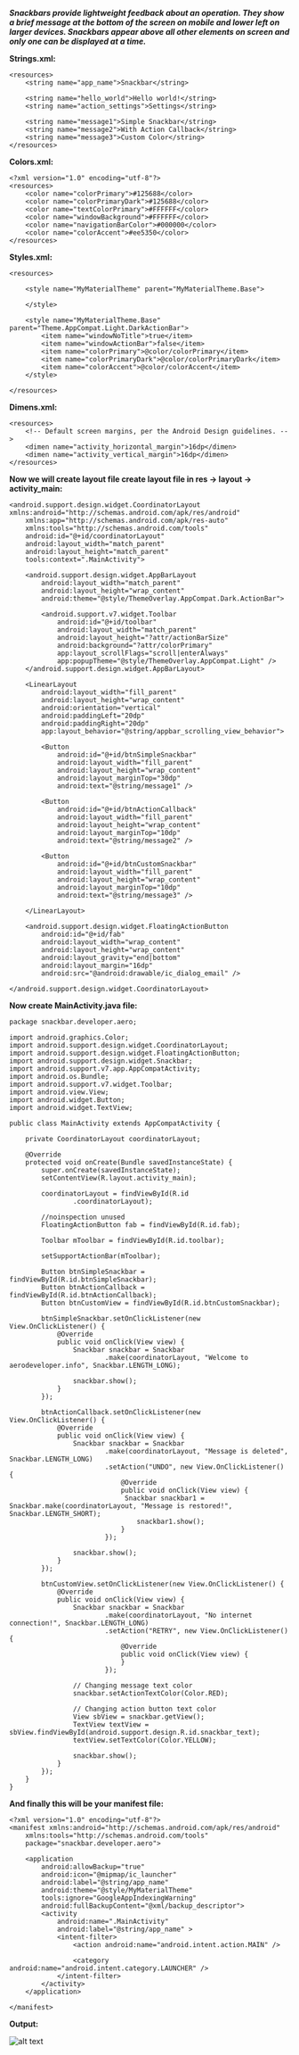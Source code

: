 ***Snackbars provide lightweight feedback about an operation. They show a brief message at the bottom of the screen on mobile and lower left on larger devices. Snackbars appear above all other elements on screen and only one can be displayed at a time.***

**Strings.xml:**

    <resources>
        <string name="app_name">Snackbar</string>

        <string name="hello_world">Hello world!</string>
        <string name="action_settings">Settings</string>

        <string name="message1">Simple Snackbar</string>
        <string name="message2">With Action Callback</string>
        <string name="message3">Custom Color</string>
    </resources>

**Colors.xml:**

    <?xml version="1.0" encoding="utf-8"?>
    <resources>
        <color name="colorPrimary">#125688</color>
        <color name="colorPrimaryDark">#125688</color>
        <color name="textColorPrimary">#FFFFFF</color>
        <color name="windowBackground">#FFFFFF</color>
        <color name="navigationBarColor">#000000</color>
        <color name="colorAccent">#ee5350</color>
    </resources>

**Styles.xml:**

    <resources>

        <style name="MyMaterialTheme" parent="MyMaterialTheme.Base">

        </style>

        <style name="MyMaterialTheme.Base" parent="Theme.AppCompat.Light.DarkActionBar">
            <item name="windowNoTitle">true</item>
            <item name="windowActionBar">false</item>
            <item name="colorPrimary">@color/colorPrimary</item>
            <item name="colorPrimaryDark">@color/colorPrimaryDark</item>
            <item name="colorAccent">@color/colorAccent</item>
        </style>

    </resources>

**Dimens.xml:**

    <resources>
        <!-- Default screen margins, per the Android Design guidelines. -->
        <dimen name="activity_horizontal_margin">16dp</dimen>
        <dimen name="activity_vertical_margin">16dp</dimen>
    </resources>

**Now we will create layout file create layout file in res -> layout -> activity_main:**

    <android.support.design.widget.CoordinatorLayout xmlns:android="http://schemas.android.com/apk/res/android"
        xmlns:app="http://schemas.android.com/apk/res-auto"
        xmlns:tools="http://schemas.android.com/tools"
        android:id="@+id/coordinatorLayout"
        android:layout_width="match_parent"
        android:layout_height="match_parent"
        tools:context=".MainActivity">

        <android.support.design.widget.AppBarLayout
            android:layout_width="match_parent"
            android:layout_height="wrap_content"
            android:theme="@style/ThemeOverlay.AppCompat.Dark.ActionBar">

            <android.support.v7.widget.Toolbar
                android:id="@+id/toolbar"
                android:layout_width="match_parent"
                android:layout_height="?attr/actionBarSize"
                android:background="?attr/colorPrimary"
                app:layout_scrollFlags="scroll|enterAlways"
                app:popupTheme="@style/ThemeOverlay.AppCompat.Light" />
        </android.support.design.widget.AppBarLayout>

        <LinearLayout
            android:layout_width="fill_parent"
            android:layout_height="wrap_content"
            android:orientation="vertical"
            android:paddingLeft="20dp"
            android:paddingRight="20dp"
            app:layout_behavior="@string/appbar_scrolling_view_behavior">

            <Button
                android:id="@+id/btnSimpleSnackbar"
                android:layout_width="fill_parent"
                android:layout_height="wrap_content"
                android:layout_marginTop="30dp"
                android:text="@string/message1" />

            <Button
                android:id="@+id/btnActionCallback"
                android:layout_width="fill_parent"
                android:layout_height="wrap_content"
                android:layout_marginTop="10dp"
                android:text="@string/message2" />

            <Button
                android:id="@+id/btnCustomSnackbar"
                android:layout_width="fill_parent"
                android:layout_height="wrap_content"
                android:layout_marginTop="10dp"
                android:text="@string/message3" />

        </LinearLayout>

        <android.support.design.widget.FloatingActionButton
            android:id="@+id/fab"
            android:layout_width="wrap_content"
            android:layout_height="wrap_content"
            android:layout_gravity="end|bottom"
            android:layout_margin="16dp"
            android:src="@android:drawable/ic_dialog_email" />

    </android.support.design.widget.CoordinatorLayout>

**Now create MainActivity.java file:**

    package snackbar.developer.aero;

    import android.graphics.Color;
    import android.support.design.widget.CoordinatorLayout;
    import android.support.design.widget.FloatingActionButton;
    import android.support.design.widget.Snackbar;
    import android.support.v7.app.AppCompatActivity;
    import android.os.Bundle;
    import android.support.v7.widget.Toolbar;
    import android.view.View;
    import android.widget.Button;
    import android.widget.TextView;

    public class MainActivity extends AppCompatActivity {

        private CoordinatorLayout coordinatorLayout;

        @Override
        protected void onCreate(Bundle savedInstanceState) {
            super.onCreate(savedInstanceState);
            setContentView(R.layout.activity_main);

            coordinatorLayout = findViewById(R.id
                    .coordinatorLayout);

            //noinspection unused
            FloatingActionButton fab = findViewById(R.id.fab);

            Toolbar mToolbar = findViewById(R.id.toolbar);

            setSupportActionBar(mToolbar);

            Button btnSimpleSnackbar = findViewById(R.id.btnSimpleSnackbar);
            Button btnActionCallback = findViewById(R.id.btnActionCallback);
            Button btnCustomView = findViewById(R.id.btnCustomSnackbar);

            btnSimpleSnackbar.setOnClickListener(new View.OnClickListener() {
                @Override
                public void onClick(View view) {
                    Snackbar snackbar = Snackbar
                            .make(coordinatorLayout, "Welcome to aerodeveloper.info", Snackbar.LENGTH_LONG);

                    snackbar.show();
                }
            });

            btnActionCallback.setOnClickListener(new View.OnClickListener() {
                @Override
                public void onClick(View view) {
                    Snackbar snackbar = Snackbar
                            .make(coordinatorLayout, "Message is deleted", Snackbar.LENGTH_LONG)
                            .setAction("UNDO", new View.OnClickListener() {
                                @Override
                                public void onClick(View view) {
                                 Snackbar snackbar1 = Snackbar.make(coordinatorLayout, "Message is restored!", Snackbar.LENGTH_SHORT);
                                    snackbar1.show();
                                }
                            });

                    snackbar.show();
                }
            });

            btnCustomView.setOnClickListener(new View.OnClickListener() {
                @Override
                public void onClick(View view) {
                    Snackbar snackbar = Snackbar
                            .make(coordinatorLayout, "No internet connection!", Snackbar.LENGTH_LONG)
                            .setAction("RETRY", new View.OnClickListener() {
                                @Override
                                public void onClick(View view) {
                                }
                            });

                    // Changing message text color
                    snackbar.setActionTextColor(Color.RED);

                    // Changing action button text color
                    View sbView = snackbar.getView();
                    TextView textView = sbView.findViewById(android.support.design.R.id.snackbar_text);
                    textView.setTextColor(Color.YELLOW);

                    snackbar.show();
                }
            });
        }
    }

**And finally this will be your manifest file:**

    <?xml version="1.0" encoding="utf-8"?>
    <manifest xmlns:android="http://schemas.android.com/apk/res/android"
        xmlns:tools="http://schemas.android.com/tools"
        package="snackbar.developer.aero">

        <application
            android:allowBackup="true"
            android:icon="@mipmap/ic_launcher"
            android:label="@string/app_name"
            android:theme="@style/MyMaterialTheme"
            tools:ignore="GoogleAppIndexingWarning"
            android:fullBackupContent="@xml/backup_descriptor">
            <activity
                android:name=".MainActivity"
                android:label="@string/app_name" >
                <intent-filter>
                    <action android:name="android.intent.action.MAIN" />

                    <category android:name="android.intent.category.LAUNCHER" />
                </intent-filter>
            </activity>
        </application>

    </manifest>

**Output:**

![alt text](https://github.com/akshaysunilmasram/Android/blob/master/Snackbar/art/snackbar.png)
